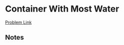 # Container With Most Water

[Problem Link](https://leetcode.com/problems/container-with-most-water/)

## Notes
